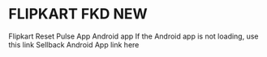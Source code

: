 # FLIPKART FKD NEW
Flipkart Reset Pulse App  Android app  If the Android app is not loading, use this link  Sellback Android App link here
